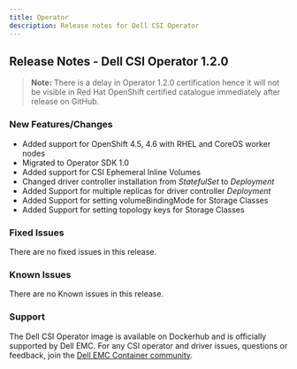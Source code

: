 ```yaml
---
title: Operator
description: Release notes for Dell CSI Operator
---
```


## Release Notes - Dell CSI Operator 1.2.0

>**Note:** There is a delay in Operator 1.2.0 certification hence it will not be visible in Red Hat OpenShift certified catalogue immediately after release on GitHub.

### New Features/Changes
- Added support for OpenShift 4.5, 4.6 with RHEL and CoreOS worker nodes
- Migrated to Operator SDK 1.0
- Added support for CSI Ephemeral Inline Volumes
- Changed driver controller installation from _StatefulSet_ to _Deployment_
- Added Support for multiple replicas for driver controller _Deployment_
- Added Support for setting volumeBindingMode for Storage Classes
- Added Support for setting topology keys for Storage Classes

### Fixed Issues
There are no fixed issues in this release.

### Known Issues
There are no Known issues in this release.

### Support
The Dell CSI Operator image is available on Dockerhub and is officially supported by Dell EMC.
For any CSI operator and driver issues, questions or feedback, join the [Dell EMC Container community](https://www.dell.com/community/Containers/bd-p/Containers).
